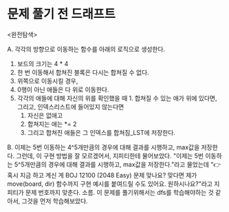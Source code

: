 # 문제 풀기 전 드래프트

<완전탐색>

A. 각각의 방향으로 이동하는 함수를 아래의 로직으로 생성한다.

1. 보드의 크기는 4 * 4
2. 한 번 이동해서 합쳐진 블록은 다시는 합쳐질 수 없다.
3. 위쪽으로 이동시킬 경우,
  1. 0행이 아닌 애들은 다 위로 이동한다.
  2. 각각의 애들에 대해 자신의 위를 확인했을 때
    1.  합쳐질 수 있는 애가 위에 있다면, 
        그리고, 인덱스리스트에 들어있지 않는다면
      1. 자신은 없애고
      2. 합쳐지는 애는  *= 2
      3. 그리고 합쳐진 애들은 그 인덱스를 합쳐짐_LST에 저장한다.
      

B. 이제는 5번 이동하는 4^5개만큼의 경우에 대해 결과를 시행하고, max값을 저장한다.
  그런데, 이 구현 방법을 잘 모르겠어서, 지피티한테 물어보았다.
  "이제는 5번 이동하는 5^5개만큼의 경우에 대해 결과를 시행하고, max값을 저장한다."라고 물었는데
  "👉 혹시 지금 하고 계신 게 BOJ 12100 (2048 Easy) 문제 맞나요?
맞다면 제가 move(board, dir) 함수까지 구현 예시를 붙여드릴 수도 있어요. 원하시나요?"라고 지피티가 문제 번호까지 맞춘다. 소름.
이 문제를 풀기위해서는 dfs를 학습해야하는 것 같아서, 그것을 먼저 학습해보았다.

  

